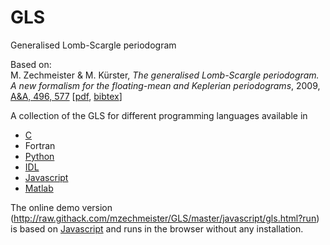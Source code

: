 # GLS
Generalised Lomb-Scargle periodogram

Based on:<br>
M. Zechmeister & M. Kürster, *The generalised Lomb-Scargle periodogram. A new formalism for the floating-mean and Keplerian periodograms*, 2009, [A&A, 496, 577](https://ui.adsabs.harvard.edu/abs/2009A%26A...496..577Z) [[pdf](https://arxiv.org/pdf/0901.2573), [bibtex](https://ui.adsabs.harvard.edu/abs/2009A%26A...496..577Z/exportcitation)]

A collection of the GLS for different programming languages available in

* [C](c)
* Fortran
* [Python](python)
* [IDL](idl)
* [Javascript](javascript)
* [Matlab](matlab)

The online demo version (http://raw.githack.com/mzechmeister/GLS/master/javascript/gls.html?run) is based on [Javascript](javascript) and runs in the browser without any installation.
